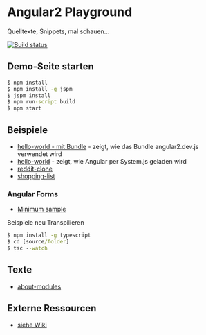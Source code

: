 # Angular2 Playground
Quelltexte, Snippets, mal schauen...

[![Build status](https://api.travis-ci.org/Angular2Buch/code.svg)](https://travis-ci.org/Angular2Buch/code)

## Demo-Seite starten

```cmd
$ npm install
$ npm install -g jspm
$ jspm install
$ npm run-script build
$ npm start
```

## Beispiele

* [hello-world - mit Bundle](source/hello-world-bundle) - zeigt, wie das Bundle angular2.dev.js verwendet wird
* [hello-world](source/hello-world) - zeigt, wie Angular per System.js geladen wird
* [reddit-clone](source/reddit-clone)
* [shopping-list](source/shopping-list)

### Angular Forms

* [Minimum sample](source/forms)

Beispiele neu Transpilieren

```cmd
$ npm install -g typescript
$ cd [source/folder]
$ tsc --watch
```

## Texte

* [about-modules](text/about-modules)

## Externe Ressourcen

* [siehe Wiki](https://github.com/Angular2Buch/code/wiki)
